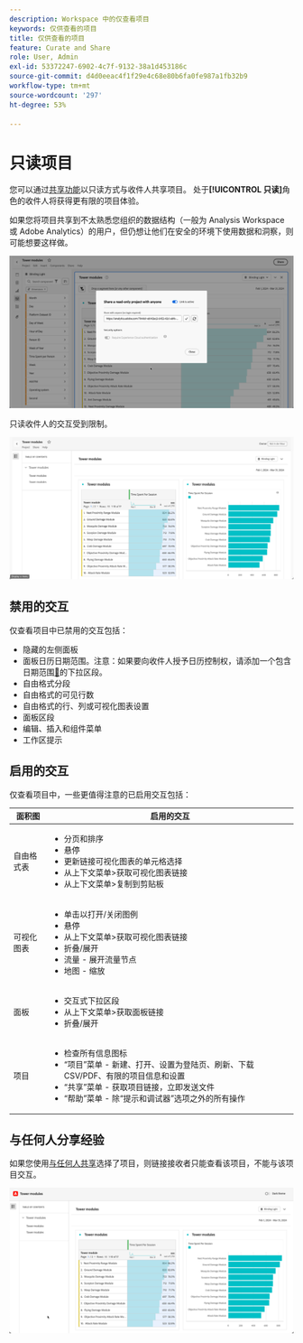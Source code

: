 ```yaml
---
description: Workspace 中的仅查看项目
keywords: 仅供查看的项目
title: 仅供查看的项目
feature: Curate and Share
role: User, Admin
exl-id: 53372247-6902-4c7f-9132-38a1d453186c
source-git-commit: d4d0eeac4f1f29e4c68e80b6fa0fe987a1fb32b9
workflow-type: tm+mt
source-wordcount: '297'
ht-degree: 53%

---
```


# 只读项目

您可以通过[共享功能](share-projects.md)以只读方式与收件人共享项目。 处于&#x200B;**[!UICONTROL 只读]**&#x200B;角色的收件人将获得更有限的项目体验。

如果您将项目共享到不太熟悉您组织的数据结构（一般为 Analysis Workspace 或 Adobe Analytics）的用户，但仍想让他们在安全的环境下使用数据和洞察，则可能想要这样做。

![共享为只读](assets/read-only-project-sender.png)

只读收件人的交互受到限制。

![共享为只读接收](assets/read-only-project-receiver.png)

## 禁用的交互

仅查看项目中已禁用的交互包括：

* 隐藏的左侧面板
* 面板日历日期范围。注意：如果要向收件人授予日历控制权，请添加一个包含日期范围[&#128279;](https://experienceleague.adobe.com/docs/analytics-learn/tutorials/analysis-workspace/using-panels/using-drop-down-filters.html?lang=zh-Hans)的下拉区段。
* 自由格式分段
* 自由格式的可见行数
* 自由格式的行、列或可视化图表设置
* 面板区段
* 编辑、插入和组件菜单
* 工作区提示

## 启用的交互

仅查看项目中，一些更值得注意的已启用交互包括：

| 面积图 | 启用的交互 |
| --- | --- |
| 自由格式表 | <ul><li>分页和排序</li><li>悬停</li><li>更新链接可视化图表的单元格选择</li><li>从上下文菜单>获取可视化图表链接</li><li>从上下文菜单>复制到剪贴板</li></ul> |
| 可视化图表 | <ul><li>单击以打开/关闭图例</li><li>悬停</li><li>从上下文菜单>获取可视化图表链接</li><li>折叠/展开</li><li>流量 - 展开流量节点</li><li>地图 - 缩放</li></ul> |
| 面板 | <ul><li>交互式下拉区段</li><li>从上下文菜单>获取面板链接</li><li>折叠/展开</li></ul> |
| 项目 | <ul><li>检查所有信息图标</li><li>“项目”菜单 - 新建、打开、设置为登陆页、刷新、下载 CSV/PDF、有限的项目信息和设置</li><li>“共享”菜单 - 获取项目链接，立即发送文件</li><li>“帮助”菜单 - 除“提示和调试器”选项之外的所有操作</li></ul> |


## 与任何人分享经验

如果您使用[与任何人共享](share-projects.md#share-a-project-with-anyone-no-login-required)选择了项目，则链接接收者只能查看该项目，不能与该项目交互。

![与任何人共享体验](assets/share-with-anyone-receiver.png)

